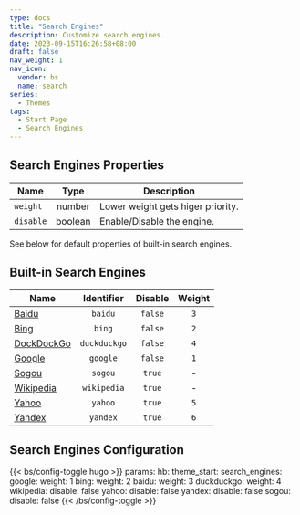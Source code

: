 ```yaml
---
type: docs
title: "Search Engines"
description: Customize search engines.
date: 2023-09-15T16:26:58+08:00
draft: false
nav_weight: 1
nav_icon:
  vendor: bs
  name: search
series:
  - Themes
tags:
  - Start Page
  - Search Engines
---
```


## Search Engines Properties

| Name | Type | Description |
| ---- | :--: | ----------- |
| `weight` | number | Lower weight gets higer priority. |
| `disable` | boolean | Enable/Disable the engine. |

See below for default properties of built-in search engines.

## Built-in Search Engines

| Name | Identifier | Disable | Weight |
| ---- | :--------: | :-----: | :-----: |
| [Baidu](https://www.baidu.com) | `baidu` | `false` | `3` |
| [Bing](https://www.bing.com) | `bing` | `false` | `2` |
| [DockDockGo](https://www.duckduckgo.com) | `duckduckgo` | `false` | `4` |
| [Google](https://www.google.com) | `google` | `false` | `1` |
| [Sogou](https://www.sogou.com) | `sogou` | `true` | - |
| [Wikipedia](https://www.wikipedia.org) | `wikipedia` | `true` | - |
| [Yahoo](https://www.yahoo.com) | `yahoo` | `true` | `5` |
| [Yandex](https://www.yandex.com) | `yandex` | `true` | `6` |

## Search Engines Configuration

{{< bs/config-toggle hugo >}}
params:
  hb:
    theme_start:
      search_engines:
        google:
          weight: 1
        bing:
          weight: 2
        baidu:
          weight: 3
        duckduckgo:
          weight: 4
        wikipedia:
          disable: false
        yahoo:
          disable: false
        yandex:
          disable: false
        sogou:
          disable: false
{{< /bs/config-toggle >}}
